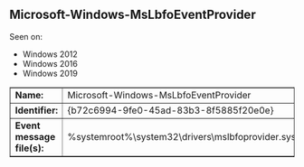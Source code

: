 ## Microsoft-Windows-MsLbfoEventProvider

Seen on:
* Windows 2012
* Windows 2016
* Windows 2019

<table border="1" class="docutils">
  <tbody>
    <tr>
      <td><b>Name:</b></td>
      <td>Microsoft-Windows-MsLbfoEventProvider</td>
    </tr>
    <tr>
      <td><b>Identifier:</b></td>
      <td>{b72c6994-9fe0-45ad-83b3-8f5885f20e0e}</td>
    </tr>
    <tr>
      <td><b>Event message file(s):</b></td>
      <td>%systemroot%\system32\drivers\mslbfoprovider.sys</td>
    </tr>
  </tbody>
</table>

&nbsp;

